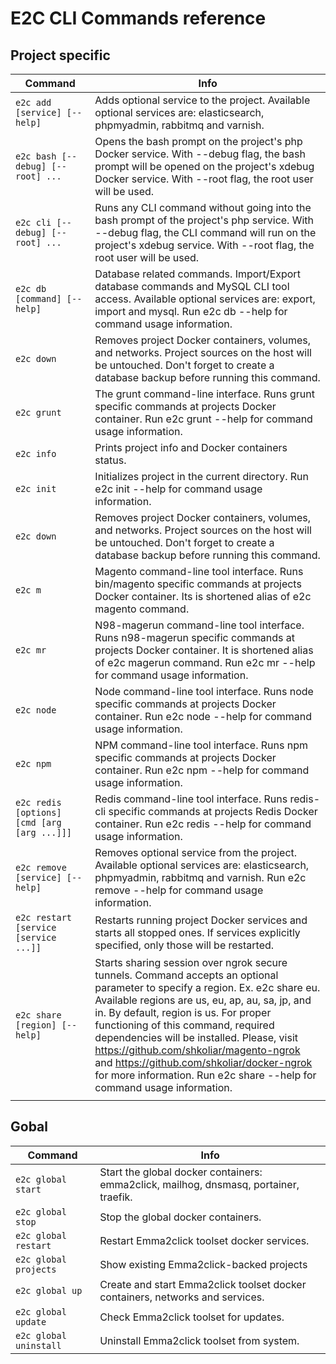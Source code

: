 # E2C CLI Commands reference

## Project specific

| Command  | Info |
| ------------- | ------------- |
| `e2c add [service] [--help]` | Adds optional service to the project. Available optional services are: elasticsearch, phpmyadmin, rabbitmq and varnish.  |
| `e2c bash [--debug] [--root] ...` | Opens the bash prompt on the project's php Docker service. With --debug flag, the bash prompt will be opened on the project's xdebug Docker service. With --root flag, the root user will be used. |
| `e2c cli [--debug] [--root] ...` | Runs any CLI command without going into the bash prompt of the project's php service. With --debug flag, the CLI command will run on the project's xdebug service. With --root flag, the root user will be used. |
| `e2c db [command] [--help]` | Database related commands. Import/Export database commands and MySQL CLI tool access. Available optional services are: export, import and mysql. Run e2c db --help for command usage information. |
| `e2c down` | Removes project Docker containers, volumes, and networks. Project sources on the host will be untouched. Don't forget to create a database backup before running this command. |
| `e2c grunt` | The grunt command-line interface. Runs grunt specific commands at projects Docker container. Run e2c grunt --help for command usage information. |
| `e2c info` | Prints project info and Docker containers status. |
| `e2c init` | Initializes project in the current directory. Run e2c init --help for command usage information. |
| `e2c down` | Removes project Docker containers, volumes, and networks. Project sources on the host will be untouched. Don't forget to create a database backup before running this command. |
| `e2c m` | Magento command-line tool interface. Runs bin/magento specific commands at projects Docker container. Its is shortened alias of e2c magento command. |
| `e2c mr` | N98-magerun command-line tool interface. Runs n98-magerun specific commands at projects Docker container. It is shortened alias of e2c magerun command. Run e2c mr --help for command usage information. |
| `e2c node`  | Node command-line tool interface. Runs node specific commands at projects Docker container. Run e2c node --help for command usage information. |
| `e2c npm`  | NPM command-line tool interface. Runs npm specific commands at projects Docker container. Run e2c npm --help for command usage information. |
| `e2c redis [options] [cmd [arg [arg ...]]]` | Redis command-line tool interface. Runs redis-cli specific commands at projects Redis Docker container. Run e2c redis --help for command usage information. |
| `e2c remove [service] [--help]`  | Removes optional service from the project. Available optional services are: elasticsearch, phpmyadmin, rabbitmq and varnish. Run e2c remove --help for command usage information. |
| `e2c restart [service [service ...]]` | Restarts running project Docker services and starts all stopped ones. If services explicitly specified, only those will be restarted. |
| `e2c share [region] [--help]` | Starts sharing session over ngrok secure tunnels. Command accepts an optional parameter to specify a region. Ex. e2c share eu. Available regions are us, eu, ap, au, sa, jp, and in. By default, region is us. For proper functioning of this command, required dependencies will be installed. Please, visit https://github.com/shkoliar/magento-ngrok and https://github.com/shkoliar/docker-ngrok for more information. Run e2c share --help for command usage information. |
|<img width=1400/>| |
## Gobal

| Command  | Info |
| ------------- | ------------- |
| `e2c global start` | Start the global docker containers: emma2click, mailhog, dnsmasq, portainer, traefik.  |
| `e2c global stop` | Stop the global docker containers.  |
| `e2c global restart` | Restart Emma2click toolset docker services.  |
| `e2c global projects` | Show existing Emma2click-backed projects  |
| `e2c global up` | Create and start Emma2click toolset docker containers, networks and services.  |
| `e2c global update` | Check Emma2click toolset for updates.  |
| `e2c global uninstall` | Uninstall Emma2click toolset from system.  |